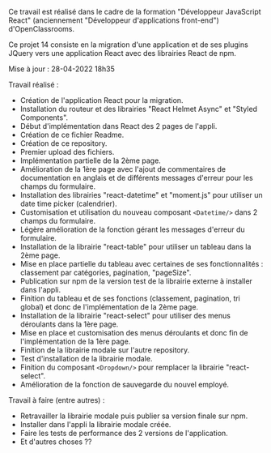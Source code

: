 Ce travail est réalisé dans le cadre de la formation "Développeur JavaScript React" (anciennement "Développeur d'applications front-end") d'OpenClassrooms.

Ce projet 14 consiste en la migration d'une application et de ses plugins JQuery vers une application React avec des librairies React de npm.

Mise à jour : 28-04-2022 18h35

Travail réalisé :
- Création de l'application React pour la migration.
- Installation du routeur et des librairies "React Helmet Async" et "Styled Components".
- Début d'implémentation dans React des 2 pages de l'appli.
- Création de ce fichier Readme.
- Création de ce repository.
- Premier upload des fichiers.
- Implémentation partielle de la 2ème page.
- Amélioration de la 1ère page avec l'ajout de commentaires de documentation en anglais et de différents messages d'erreur pour les champs du formulaire.
- Installation des librairies "react-datetime" et "moment.js" pour utiliser un date time picker (calendrier).
- Customisation et utilisation du nouveau composant `<Datetime/>` dans 2 champs du formulaire.
- Légère amélioration de la fonction gérant les messages d'erreur du formulaire.
- Installation de la librairie "react-table" pour utiliser un tableau dans la 2ème page.
- Mise en place partielle du tableau avec certaines de ses fonctionnalités : classement par catégories, pagination,
"pageSize".
- Publication sur npm de la version test de la librairie externe à installer dans l'appli.
- Finition du tableau et de ses fonctions (classement, pagination, tri global) et donc de l'implémentation de la 2ème page.
- Installation de la librairie "react-select" pour utiliser des menus déroulants dans la 1ère page.
- Mise en place et customisation des menus déroulants et donc fin de l'implémentation de la 1ère page.
- Finition de la librairie modale sur l'autre repository.
- Test d'installation de la librairie modale.
- Finition du composant `<Dropdown/>` pour remplacer la librairie "react-select".
- Amélioration de la fonction de sauvegarde du nouvel employé.

Travail à faire (entre autres) :
- Retravailler la librairie modale puis publier sa version finale sur npm.
- Installer dans l'appli la librairie modale créée.
- Faire les tests de performance des 2 versions de l'application.
- Et d'autres choses ??